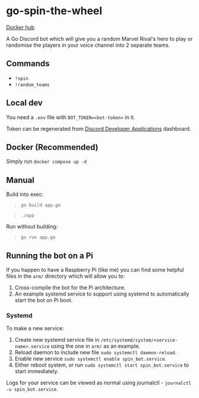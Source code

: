 # go-spin-the-wheel

[Docker hub](https://hub.docker.com/r/axto/marvel-rivals-discord-bot)

A Go Discord bot which will give you a random Marvel Rival's hero to play or randomise the players in your voice channel into 2 separate teams.

## Commands

- `!spin`
- `!random_teams`

## Local dev

You need a `.env` file with `BOT_TOKEN=<bot-token>` in it.

Token can be regenerated from [Discord Developer Applications](https://discord.com/developers/applications) dashboard.

## Docker (Recommended)

Simply run `docker compose up -d`

## Manual

Build into exec:

> `go build app.go`

> `./app`

Run without building:

> `go run app.go`

## Running the bot on a Pi 

If you happen to have a Raspberry Pi (like me) you can find some helpful files in the `arm/` directory which will allow you to:

1. Cross-compile the bot for the Pi architecture.
2. An example systemd service to support using systemd to automatically start the bot on Pi boot.

### Systemd

To make a new service:

1. Create new systemd service file in `/etc/systemd/system/<service-name>.service` using the one in `arm/` as an example.
2. Reload daemon to include new file `sudo systemctl daemon-reload`.
3. Enable new service `sudo systemctl enable spin_bot.service`.
4. Either reboot system, or run `sudo systemctl start spin_bot.service` to start immediately.

Logs for your service can be viewed as normal using journalctl - `journalctl -u spin_bot.service`.
